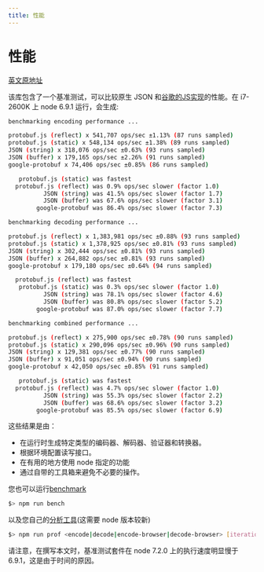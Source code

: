```yaml
---
title: 性能
---
```


# 性能

[英文原地址](https://github.com/protobufjs/protobuf.js#performance)

[Google's JS implementation]:https://github.com/google/protobuf/tree/master/js

该库包含了一个基准测试，可以比较原生 JSON 和[谷歌的JS实现][Google's JS implementation]的性能。在 i7-2600K 上 node 6.9.1 运行，会生成:

```bash
benchmarking encoding performance ...

protobuf.js (reflect) x 541,707 ops/sec ±1.13% (87 runs sampled)
protobuf.js (static) x 548,134 ops/sec ±1.38% (89 runs sampled)
JSON (string) x 318,076 ops/sec ±0.63% (93 runs sampled)
JSON (buffer) x 179,165 ops/sec ±2.26% (91 runs sampled)
google-protobuf x 74,406 ops/sec ±0.85% (86 runs sampled)

   protobuf.js (static) was fastest
  protobuf.js (reflect) was 0.9% ops/sec slower (factor 1.0)
          JSON (string) was 41.5% ops/sec slower (factor 1.7)
          JSON (buffer) was 67.6% ops/sec slower (factor 3.1)
        google-protobuf was 86.4% ops/sec slower (factor 7.3)

benchmarking decoding performance ...

protobuf.js (reflect) x 1,383,981 ops/sec ±0.88% (93 runs sampled)
protobuf.js (static) x 1,378,925 ops/sec ±0.81% (93 runs sampled)
JSON (string) x 302,444 ops/sec ±0.81% (93 runs sampled)
JSON (buffer) x 264,882 ops/sec ±0.81% (93 runs sampled)
google-protobuf x 179,180 ops/sec ±0.64% (94 runs sampled)

  protobuf.js (reflect) was fastest
   protobuf.js (static) was 0.3% ops/sec slower (factor 1.0)
          JSON (string) was 78.1% ops/sec slower (factor 4.6)
          JSON (buffer) was 80.8% ops/sec slower (factor 5.2)
        google-protobuf was 87.0% ops/sec slower (factor 7.7)

benchmarking combined performance ...

protobuf.js (reflect) x 275,900 ops/sec ±0.78% (90 runs sampled)
protobuf.js (static) x 290,096 ops/sec ±0.96% (90 runs sampled)
JSON (string) x 129,381 ops/sec ±0.77% (90 runs sampled)
JSON (buffer) x 91,051 ops/sec ±0.94% (90 runs sampled)
google-protobuf x 42,050 ops/sec ±0.85% (91 runs sampled)

   protobuf.js (static) was fastest
  protobuf.js (reflect) was 4.7% ops/sec slower (factor 1.0)
          JSON (string) was 55.3% ops/sec slower (factor 2.2)
          JSON (buffer) was 68.6% ops/sec slower (factor 3.2)
        google-protobuf was 85.5% ops/sec slower (factor 6.9)
```

这些结果是由：

- 在运行时生成特定类型的编码器、解码器、验证器和转换器。
- 根据环境配置读写接口。
- 在有用的地方使用 node 指定的功能
- 通过自带的工具箱来避免不必要的操作。

您也可以运行[benchmark](https://github.com/dcodeIO/protobuf.js/blob/master/bench/index.js)

```bash
$> npm run bench
```

以及您自己的[分析工具](https://github.com/dcodeIO/protobuf.js/blob/master/bench/prof.js)(这需要 node 版本较新)

```bash
$> npm run prof <encode|decode|encode-browser|decode-browser> [iterations=10000000]
```

请注意，在撰写本文时，基准测试套件在 node 7.2.0 上的执行速度明显慢于 6.9.1，这是由于时间的原因。













